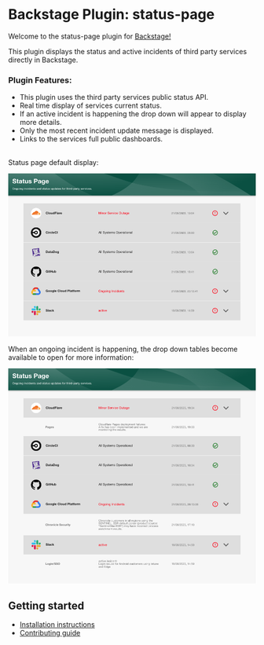 # Backstage Plugin: status-page

Welcome to the status-page plugin for [Backstage!](https://backstage.io/)

This plugin displays the status and active incidents of third party services directly in Backstage.

### Plugin Features:

- This plugin uses the third party services public status API.
- Real time display of services current status.
- If an active incident is happening the drop down will appear to display more details.
- Only the most recent incident update message is displayed.
- Links to the services full public dashboards.

<br/>
Status page default display:

![img](docs/assets/img1.png)

When an ongoing incident is happening, the drop down tables become available to open for more information:

![img](docs/assets/img2.png)

## Getting started

- [Installation instructions](docs/installation.md)
- [Contributing guide](docs/contributing.md)
